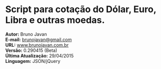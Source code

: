 # Script para cotação do Dólar, Euro, Libra e outras moedas.
<b>Autor:</b> Bruno Javan<br/>
<b>E-mail:</b> brunojavan@gmail.com<br/>
<b>URL:</b> www.brunojavan.com.br<br/>
<b>Versão:</b> 0.290415 (Beta)<br/>
<b>Última Atualização:</b> 29/04/2015<br/>
<b>Linguagem:</b> JSON/jQuery<br/>
